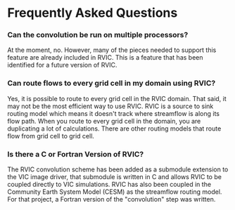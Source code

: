 # Frequently Asked Questions

### Can the convolution be run on multiple processors?
At the moment, no.  However, many of the pieces needed to support this feature are already included in RVIC.  This is a feature that has been identified for a future version of RVIC.

### Can route flows to every grid cell in my domain using RVIC?
Yes, it is possible to route to every grid cell in the RVIC domain.  That said, it may not be the most efficient way to use RVIC.  RVIC is a source to sink routing model which means it doesn't track where streamflow is along its flow path.  When you route to every grid cell in the domain, you are duplicating a lot of calculations.  There are other routing models that route flow from grid cell to grid cell.

### Is there a C or Fortran Version of RVIC?
The RVIC convolution scheme has been added as a submodule extension to the VIC image driver, that submodule is written in C and allows RVIC to be coupled directly to VIC simulations. RVIC has also been coupled in the Community Earth System Model (CESM) as the streamflow routing model. For that project, a Fortran version of the "convolution" step was written.

